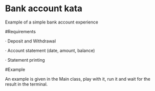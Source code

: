 # Bank account kata

Example of a simple bank account experience<br>



#Requirements <br>

·         Deposit and Withdrawal <br>

·         Account statement (date, amount, balance)<br>

·         Statement printing<br>

#Example

An example is given in the Main class, play with it, run it and wait for the result in the terminal.
